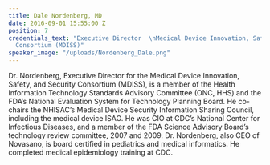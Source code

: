 ```yaml
---
title: Dale Nordenberg, MD
date: 2016-09-01 15:55:00 Z
position: 7
credentials_text: "Executive Director  \nMedical Device Innovation, Safety, and Security
  Consortium (MDISS)"
speaker_image: "/uploads/Nordenberg_Dale.png"
---
```


Dr. Nordenberg, Executive Director for the Medical Device Innovation, Safety, and Security Consortium (MDISS), is a member of the Health Information Technology Standards Advisory Committee (ONC, HHS) and the FDA’s National Evaluation System for Technology Planning Board. He co-chairs the NHISAC’s Medical Device Security Information Sharing Council, including the medical device ISAO. He was CIO at CDC’s National Center for Infectious Diseases, and a member of the FDA Science Advisory Board’s technology review committee, 2007 and 2009. Dr. Nordenberg, also CEO of Novasano, is board certified in pediatrics and medical informatics. He completed medical epidemiology training at CDC.